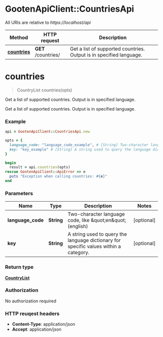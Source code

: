 # GootenApiClient::CountriesApi

All URIs are relative to *https://localhost/api*

Method | HTTP request | Description
------------- | ------------- | -------------
[**countries**](CountriesApi.md#countries) | **GET** /countries/ | Get a list of supported countries. Output is in specified language.


# **countries**
> CountryList countries(opts)

Get a list of supported countries. Output is in specified language.

Get a list of supported countries. Output is in specified language.

### Example
```ruby
api = GootenApiClient::CountriesApi.new

opts = { 
  language_code: "language_code_example", # [String] Two-character language code, like \"en\" (english)
  key: "key_example" # [String] A string used to query the language dictionary for specific values within a category.
}

begin
  result = api.countries(opts)
rescue GootenApiClient::ApiError => e
  puts "Exception when calling countries: #{e}"
end
```

### Parameters

Name | Type | Description  | Notes
------------- | ------------- | ------------- | -------------
 **language_code** | **String**| Two-character language code, like \&quot;en\&quot; (english) | [optional] 
 **key** | **String**| A string used to query the language dictionary for specific values within a category. | [optional] 

### Return type

[**CountryList**](CountryList.md)

### Authorization

No authorization required

### HTTP reuqest headers

 - **Content-Type**: application/json
 - **Accept**: application/json



